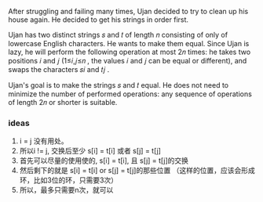 After struggling and failing many times, Ujan decided to try to clean up his house again. He decided to get his strings in order first.

Ujan has two distinct strings 𝑠
 and 𝑡
 of length 𝑛
 consisting of only of lowercase English characters. He wants to make them equal. Since Ujan is lazy, he will perform the following operation at most 2𝑛
 times: he takes two positions 𝑖
 and 𝑗
 (1≤𝑖,𝑗≤𝑛
, the values 𝑖
 and 𝑗
 can be equal or different), and swaps the characters 𝑠𝑖
 and 𝑡𝑗
.

Ujan's goal is to make the strings 𝑠
 and 𝑡
 equal. He does not need to minimize the number of performed operations: any sequence of operations of length 2𝑛
 or shorter is suitable.


### ideas
1. i = j 没有用处。
2. 所以i != j, 交换后至少 s[i] = t[i] 或者 s[j] = t[j]
3. 首先可以尽量的使用使的, s[i] = t[i], 且 s[j] = t[j]的交换
4. 然后剩下的就是 s[i] = t[i] or s[j] = t[j]的那些位置 （这样的位置，应该会形成环，比如3位的环，只需要3次）
5. 所以，最多只需要n次，就可以